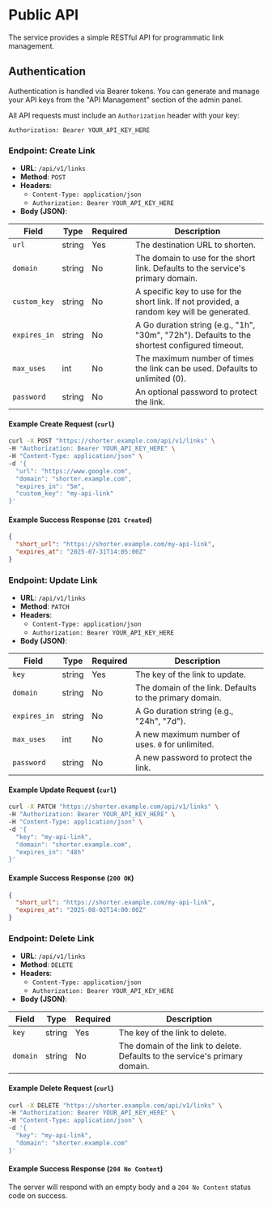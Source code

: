 # Public API

The service provides a simple RESTful API for programmatic link management.

## Authentication

Authentication is handled via Bearer tokens. You can generate and manage your API keys from the "API Management" section of the admin panel.

All API requests must include an `Authorization` header with your key:

`Authorization: Bearer YOUR_API_KEY_HERE`

### Endpoint: Create Link

* **URL**: `/api/v1/links`
* **Method**: `POST`
* **Headers**:
  * `Content-Type: application/json`
  * `Authorization: Bearer YOUR_API_KEY_HERE`
* **Body (JSON)**:

| Field | Type | Required | Description |
|---|---|---|---|
| `url` | string | Yes | The destination URL to shorten. |
| `domain` | string | No | The domain to use for the short link. Defaults to the service's primary domain. |
| `custom_key` | string | No | A specific key to use for the short link. If not provided, a random key will be generated. |
| `expires_in` | string | No | A Go duration string (e.g., "1h", "30m", "72h"). Defaults to the shortest configured timeout. |
| `max_uses` | int | No | The maximum number of times the link can be used. Defaults to unlimited (0). |
| `password` | string | No | An optional password to protect the link. |

#### Example Create Request (`curl`)

```bash
curl -X POST "https://shorter.example.com/api/v1/links" \
-H "Authorization: Bearer YOUR_API_KEY_HERE" \
-H "Content-Type: application/json" \
-d '{
  "url": "https://www.google.com",
  "domain": "shorter.example.com",
  "expires_in": "5m",
  "custom_key": "my-api-link"
}'
```

#### Example Success Response (`201 Created`)

```json
{
  "short_url": "https://shorter.example.com/my-api-link",
  "expires_at": "2025-07-31T14:05:00Z"
}
```

### Endpoint: Update Link

* **URL**: `/api/v1/links`
* **Method**: `PATCH`
* **Headers**:
  * `Content-Type: application/json`
  * `Authorization: Bearer YOUR_API_KEY_HERE`
* **Body (JSON)**:

| Field | Type | Required | Description |
|---|---|---|---|
| `key` | string | Yes | The key of the link to update. |
| `domain` | string | No | The domain of the link. Defaults to the primary domain. |
| `expires_in` | string | No | A Go duration string (e.g., "24h", "7d"). |
| `max_uses` | int | No | A new maximum number of uses. `0` for unlimited. |
| `password` | string | No | A new password to protect the link. |

#### Example Update Request (`curl`)

```bash
curl -X PATCH "https://shorter.example.com/api/v1/links" \
-H "Authorization: Bearer YOUR_API_KEY_HERE" \
-H "Content-Type: application/json" \
-d '{
  "key": "my-api-link",
  "domain": "shorter.example.com",
  "expires_in": "48h"
}'
```

#### Example Success Response (`200 OK`)

```json
{
  "short_url": "https://shorter.example.com/my-api-link",
  "expires_at": "2025-08-02T14:00:00Z"
}
```

### Endpoint: Delete Link

* **URL**: `/api/v1/links`
* **Method**: `DELETE`
* **Headers**:
  * `Content-Type: application/json`
  * `Authorization: Bearer YOUR_API_KEY_HERE`
* **Body (JSON)**:

| Field | Type | Required | Description |
|---|---|---|---|
| `key` | string | Yes | The key of the link to delete. |
| `domain` | string | No | The domain of the link to delete. Defaults to the service's primary domain. |

#### Example Delete Request (`curl`)

```bash
curl -X DELETE "https://shorter.example.com/api/v1/links" \
-H "Authorization: Bearer YOUR_API_KEY_HERE" \
-H "Content-Type: application/json" \
-d '{
  "key": "my-api-link",
  "domain": "shorter.example.com"
}'
```

#### Example Success Response (`204 No Content`)

The server will respond with an empty body and a `204 No Content` status code on success.
